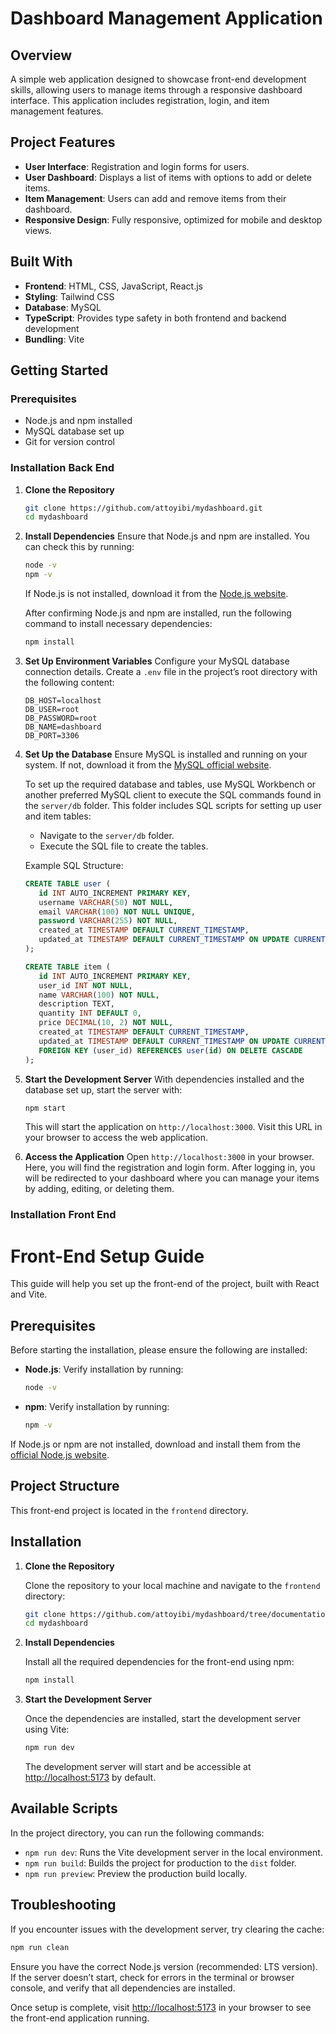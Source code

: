# Dashboard Management Application

## Overview
A simple web application designed to showcase front-end development skills, allowing users to manage items through a responsive dashboard interface. This application includes registration, login, and item management features.

## Project Features

- **User Interface**: Registration and login forms for users.
- **User Dashboard**: Displays a list of items with options to add or delete items.
- **Item Management**: Users can add and remove items from their dashboard.
- **Responsive Design**: Fully responsive, optimized for mobile and desktop views.

## Built With

- **Frontend**: HTML, CSS, JavaScript, React.js
- **Styling**: Tailwind CSS
- **Database**: MySQL
- **TypeScript**: Provides type safety in both frontend and backend development
- **Bundling**: Vite

## Getting Started

### Prerequisites

- Node.js and npm installed
- MySQL database set up
- Git for version control

### Installation Back End

1. **Clone the Repository**
   ```bash
   git clone https://github.com/attoyibi/mydashboard.git
   cd mydashboard
   ```

2. **Install Dependencies**
   Ensure that Node.js and npm are installed. You can check this by running:
   ```bash
   node -v
   npm -v
   ```

   If Node.js is not installed, download it from the [Node.js website](https://nodejs.org/).

   After confirming Node.js and npm are installed, run the following command to install necessary dependencies:
   ```bash
   npm install
   ```

3. **Set Up Environment Variables**
   Configure your MySQL database connection details. Create a `.env` file in the project’s root directory with the following content:
   ```plaintext
   DB_HOST=localhost
   DB_USER=root
   DB_PASSWORD=root
   DB_NAME=dashboard
   DB_PORT=3306
   ```

4. **Set Up the Database**
   Ensure MySQL is installed and running on your system. If not, download it from the [MySQL official website](https://www.mysql.com/).

   To set up the required database and tables, use MySQL Workbench or another preferred MySQL client to execute the SQL commands found in the `server/db` folder. This folder includes SQL scripts for setting up user and item tables:

   - Navigate to the `server/db` folder.
   - Execute the SQL file to create the tables.

   Example SQL Structure:
   ```sql
   CREATE TABLE user (
      id INT AUTO_INCREMENT PRIMARY KEY,
      username VARCHAR(50) NOT NULL,
      email VARCHAR(100) NOT NULL UNIQUE,
      password VARCHAR(255) NOT NULL,
      created_at TIMESTAMP DEFAULT CURRENT_TIMESTAMP,
      updated_at TIMESTAMP DEFAULT CURRENT_TIMESTAMP ON UPDATE CURRENT_TIMESTAMP
   );

   CREATE TABLE item (
      id INT AUTO_INCREMENT PRIMARY KEY,
      user_id INT NOT NULL,
      name VARCHAR(100) NOT NULL,
      description TEXT,
      quantity INT DEFAULT 0,
      price DECIMAL(10, 2) NOT NULL,
      created_at TIMESTAMP DEFAULT CURRENT_TIMESTAMP,
      updated_at TIMESTAMP DEFAULT CURRENT_TIMESTAMP ON UPDATE CURRENT_TIMESTAMP,
      FOREIGN KEY (user_id) REFERENCES user(id) ON DELETE CASCADE
   );
   ```

5. **Start the Development Server**
   With dependencies installed and the database set up, start the server with:
   ```bash
   npm start
   ```

   This will start the application on `http://localhost:3000`. Visit this URL in your browser to access the web application.

6. **Access the Application**
   Open `http://localhost:3000` in your browser. Here, you will find the registration and login form. After logging in, you will be redirected to your dashboard where you can manage your items by adding, editing, or deleting them.

### Installation Front End

# Front-End Setup Guide

This guide will help you set up the front-end of the project, built with React and Vite.

## Prerequisites

Before starting the installation, please ensure the following are installed:

- **Node.js**: Verify installation by running:
  ```bash
  node -v
  ```

- **npm**: Verify installation by running:
  ```bash
  npm -v
  ```

If Node.js or npm are not installed, download and install them from the [official Node.js website](https://nodejs.org/).

## Project Structure

This front-end project is located in the `frontend` directory.

## Installation

1. **Clone the Repository**

   Clone the repository to your local machine and navigate to the `frontend` directory:
   ```bash
   git clone https://github.com/attoyibi/mydashboard/tree/documentation
   cd mydashboard
   ```

2. **Install Dependencies**

   Install all the required dependencies for the front-end using npm:
   ```bash
   npm install
   ```

3. **Start the Development Server**

   Once the dependencies are installed, start the development server using Vite:
   ```bash
   npm run dev
   ```

   The development server will start and be accessible at [http://localhost:5173](http://localhost:5173) by default.

## Available Scripts

In the project directory, you can run the following commands:

- `npm run dev`: Runs the Vite development server in the local environment.
- `npm run build`: Builds the project for production to the `dist` folder.
- `npm run preview`: Preview the production build locally.


## Troubleshooting

If you encounter issues with the development server, try clearing the cache:
```bash
npm run clean
```

Ensure you have the correct Node.js version (recommended: LTS version). If the server doesn’t start, check for errors in the terminal or browser console, and verify that all dependencies are installed.

Once setup is complete, visit [http://localhost:5173](http://localhost:5173) in your browser to see the front-end application running.